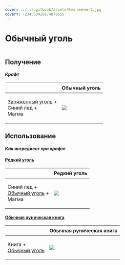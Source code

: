 ```yaml
---
cover: ../../.gitbook/assets/Без имени-2.jpg
coverY: -234.63428174878555
---
```


# Обычный уголь

<figure><img src="../../.gitbook/assets/coal_common_128.png" alt=""><figcaption></figcaption></figure>

## Получение

#### _Крафт_

| ㅤ                                                                                 |  Обычный уголь                              |
| --------------------------------------------------------------------------------- | ------------------------------------------- |
| <p><a href="empowered_coal.md">Заряженный уголь</a> +<br>Синий лед +<br>Магма</p> | ![](../../.gitbook/assets/coal\_common.png) |

## Использование

#### _Как ингредиент при крафте_

#### [Редкий уголь](coal_rare.md)

| ㅤ                                                                           |  Редкий уголь                             |
| --------------------------------------------------------------------------- | ----------------------------------------- |
| <p>Синий лед +<br><a href="coal_common.md">Обычный уголь</a> +<br>Магма</p> | ![](../../.gitbook/assets/coal\_rare.png) |

#### [Обычная руническая книга](tome_common.md)

| ㅤ                                                            |  Обычная руническая книга                   |
| ------------------------------------------------------------ | ------------------------------------------- |
| <p>Книга +<br><a href="coal_common.md">Обычный уголь</a></p> | ![](../../.gitbook/assets/tome\_common.png) |

